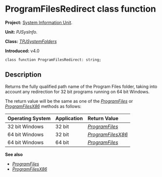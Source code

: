 # ProgramFilesRedirect class function #

**Project:** [System Information Unit](SystemInformationUnit.md).

**Unit:** _PJSysInfo_.

**Class:** _[TPJSystemFolders](TPJSystemFolders.md)_

**Introduced:** v4.0

```
class function ProgramFilesRedirect: string;
```

## Description ##

Returns the fully qualified path name of the Program Files folder, taking into account any redirection for 32 bit programs running on 64 bit Windows.

The return value will be the same as one of the _[ProgramFiles](TPJSystemFoldersProgramFiles.md)_ or _[ProgramFilesX86](TPJSystemFoldersProgramFilesX86.md)_ methods as follows:

| Operating System | Application | Return Value |
|:-----------------|:------------|:-------------|
| 32 bit Windows | 32 bit | _[ProgramFiles](TPJSystemFoldersProgramFiles.md)_ |
| 64 bit Windows | 32 bit | _[ProgramFilesX86](TPJSystemFoldersProgramFilesX86.md)_ |
| 64 bit Windows | 64 bit | _[ProgramFiles](TPJSystemFoldersProgramFiles.md)_ |

**See also**
  * _[ProgramFiles](TPJSystemFoldersProgramFiles.md)_
  * _[ProgramFilesX86](TPJSystemFoldersProgramFilesX86.md)_